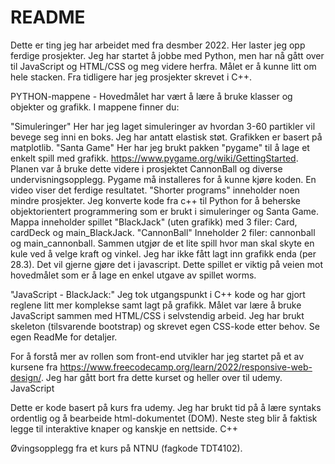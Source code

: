 # README
Dette er ting jeg har arbeidet med fra desmber 2022. Her laster jeg opp ferdige prosjekter. Jeg har startet å jobbe med Python, men har nå gått over til JavaScript og HTML/CSS og meg videre herfra. Målet er å kunne litt om hele stacken. Fra tidligere har jeg prosjekter skrevet i C++.

PYTHON-mappene - Hovedmålet har vært å lære å bruke klasser og objekter og grafikk. I mappene finner du:

"Simuleringer" Her har jeg laget simuleringer av hvordan 3-60 partikler vil bevege seg inni en boks. Jeg har antatt elastisk støt. Grafikken er basert på matplotlib.
"Santa Game" Her har jeg brukt pakken "pygame" til å lage et enkelt spill med grafikk. https://www.pygame.org/wiki/GettingStarted. Planen var å bruke dette videre i prosjektet CannonBall og diverse undervisningsopplegg. Pygame må installeres for å kunne kjøre koden. En video viser det ferdige resultatet.
"Shorter programs" inneholder noen mindre prosjekter. Jeg konverte kode fra c++ til Python for å beherske objektorientert programmering som er brukt i simuleringer og Santa Game. Mappa inneholder spillet "BlackJack" (uten grafikk) med 3 filer: Card, cardDeck og main_BlackJack. "CannonBall" Inneholder 2 filer: cannonball og main_cannonball. Sammen utgjør de et lite spill hvor man skal skyte en kule ved å velge kraft og vinkel. Jeg har ikke fått lagt inn grafikk enda (per 28.3). Det vil gjerne gjøre det i javascript. Dette spillet er viktig på veien mot hovedmålet som er å lage en enkel utgave av spillet worms.


"JavaScript - BlackJack:" Jeg tok utgangspunkt i C++ kode og har gjort reglene litt mer komplekse samt lagt på grafikk. Målet var lære å bruke JavaScript sammen med HTML/CSS i selvstendig arbeid. Jeg har brukt skeleton (tilsvarende bootstrap) og skrevet egen CSS-kode etter behov. Se egen ReadMe for detaljer. 


For å forstå mer av rollen som front-end utvikler har jeg startet på et av kursene fra https://www.freecodecamp.org/learn/2022/responsive-web-design/. Jeg har gått bort fra dette kurset og heller over til udemy.
JavaScript

Dette er kode basert på kurs fra udemy. Jeg har brukt tid på å lære syntaks ordentlig og å bearbeide html-dokumentet (DOM). Neste steg blir å faktisk legge til interaktive knaper og kanskje en nettside.
C++

Øvingsopplegg fra et kurs på NTNU (fagkode TDT4102).
